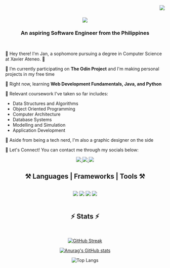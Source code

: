 <img align="right" src="https://visitor-badge.laobi.icu/badge?page_id=JanceeRod.JanceeRod"/>

<h1 align="center">
    <img src="https://readme-typing-svg.herokuapp.com/?font=Righteous&size=35&center=true&vCenter=true&width=500&height=70&duration=2200&lines=Hi+There!+👋;+Welcome+to+my+Github!;" />
</h1>

<h3 align="center">An aspiring Software Engineer from the Philippines</h3>

<br/>

<div align="left">

 👋 Hey there! I'm Jan, a sophomore pursuing a degree in Computer Science at Xavier Ateneo. 👋
 
 🔭 I’m currently participating on **The Odin Project** and I'm making personal projects in my free time
 
 🌱 Right now, learning **Web Development Fundamentals, Java, and Python**

 📝 Relevant coursework I've taken so far includes:
 <ul>
    <li>Data Structures and Algorithms
    <li>Object Oriented Programming
    <li>Computer Architecture
    <li>Database Systems
    <li>Modelling and Simulation
    <li>Application Development
 </ul>

 🎨 Aside from being a tech nerd, I'm also a graphic designer on the side

 💬 Let's Connect! You can contact me through my socials below:

 </div>
<div align="center"> 
  <a href="mailto:jancee800@gmail.com">
    <img src="https://img.shields.io/badge/Gmail-333333?style=for-the-badge&logo=gmail&logoColor=red" />
  </a>
  <a href="https://www.linkedin.com/in/janceerod/" target="_blank">
    <img src="https://img.shields.io/badge/LinkedIn-0077B5?style=for-the-badge&logo=linkedin&logoColor=white" target="_blank" />
  </a>
  <a href="https://github.com/JanceeRod" target="_blank">
     <img src="https://img.shields.io/badge/Portfolio (Work in progress)-FF5722?style=for-the-badge&logo=todoist&logoColor=white" target="_blank" /> <!-- sqlite, safari, google-chrome are other good icon options -->
  </a>
</div>

 
<h2 align="center">⚒️ Languages | Frameworks | Tools ⚒️</h2>
<br/>
<div align="center">
    <img src="https://skillicons.dev/icons?i=java,c,cpp,python,html,css,javascript,typescript,dart"/>
    <img src="https://skillicons.dev/icons?i=react,nodejs,flutter" />
    <img src="https://skillicons.dev/icons?i=idea,pycharm,phpstorm,vscode,github,git,mysql" />
    <img src="https://skillicons.dev/icons?i=obsidian,ps,ai,pr,xd,figma" />
</div>

<br/>


<h2 align="center">⚡ Stats ⚡</h2>
<br>
<div align=center>
    
  [![GitHub Streak](https://streak-stats.demolab.com?user=JanceeRod&date_format=j%20M%5B%20Y%5D&card_width=700)](https://git.io/streak-stats)

  [![Anurag's GitHub stats](https://github-readme-stats.vercel.app/api?username=JanceeRod&card_width=700)](https://github.com/JanceeRod/github-readme-stats)

  ![Top Langs](https://github-readme-stats.vercel.app/api/top-langs/?username=JanceeRod&layout=compact&card_width=700)
  <br/>
  
</div>



<!--
**JanceeRod/JanceeRod** is a ✨ _special_ ✨ repository because its `README.md` (this file) appears on your GitHub profile.

Here are some ideas to get you started:

- 🔭 I’m currently working on ...
- 🌱 I’m currently learning ...
- 👯 I’m looking to collaborate on ...
- 🤔 I’m looking for help with ...
- 💬 Ask me about ...
- 📫 How to reach me: ...
- 😄 Pronouns: ...
- ⚡ Fun fact: ...
-->
